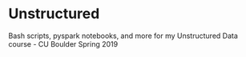# Unstructured
Bash scripts, pyspark notebooks, and more for my Unstructured Data course - CU Boulder Spring 2019
